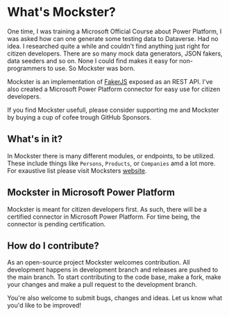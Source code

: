 # What's Mockster?

One time, I was training a Microsoft Official Course about Power Platform, I was asked how can one generate some testing data to Dataverse. Had no idea. I researched quite a while and couldn't find anything just right for citizen developers. There are so many mock data generators, JSON fakers, data seeders and so on. None I could find makes it easy for non-programmers to use. So Mockster was born. 

Mockster is an implementation of [FakerJS](https://fakerjs.dev) exposed as an REST API. I've also created a Microsoft Power Platform connector for easy use for citizen developers.

If you find Mockster usefull, please consider supporting me and Mockster by buying a cup of cofee trough GitHub Sponsors.

## What's in it?

In Mockster there is many different modules, or endpoints, to be utilized. These include things like `Persons`, `Products`, or `Companies` amd a lot more. For exaustive list please visit Mocksters [website](https://mockster.dev/docs).

## Mockster in Microsoft Power Platform

Mockster is meant for citizen developers first. As such, there will be a certified connector in Microsoft Power Platform. For time being, the connector is pending certification.

## How do I contribute?

As an open-source project Mockster welcomes contribution. All development happens in development branch and releases are pushed to the main branch. To start contributing to the code base, make a fork, make your changes and make a pull request to the development branch.

You're also welcome to submit bugs, changes and ideas. Let us know what you'd like to be improved!
